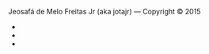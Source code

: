 Jeosafá de Melo Freitas Jr (aka jotajr)
&mdash;
Copyright &copy; 2015

<ul class="list-inline">
  <li>
    <a href="https://github.com/ridermansb"><i class="fa fa-github fa-2x text-white"></i></a>
  </li>
  <li>
    <a href="https://twitter.com/ridermansb"><i class="fa fa-twitter fa-2x text-white"></i></a>
  </li>
  <li>
    <a href="https://www.linkedin.com/in/ridermansb"><i class="fa fa-linkedin-square fa-2x text-white"></i></a>
  </li>
</ul>


